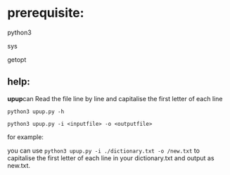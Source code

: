 # prerequisite:

python3

sys

getopt

## help:

**upup**can Read the file line by line and capitalise the first letter of each line

`python3 upup.py -h`

`python3 upup.py -i <inputfile> -o <outputfile>`

for example:

you can use `python3 upup.py -i ./dictionary.txt -o /new.txt` to capitalise the first letter of each line in your dictionary.txt and output as new.txt.
